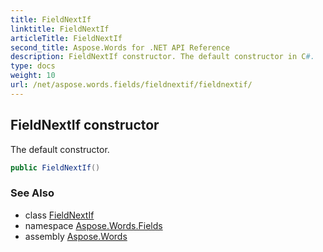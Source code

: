 ```yaml
---
title: FieldNextIf
linktitle: FieldNextIf
articleTitle: FieldNextIf
second_title: Aspose.Words for .NET API Reference
description: FieldNextIf constructor. The default constructor in C#.
type: docs
weight: 10
url: /net/aspose.words.fields/fieldnextif/fieldnextif/
---
```

## FieldNextIf constructor

The default constructor.

```csharp
public FieldNextIf()
```

### See Also

* class [FieldNextIf](../)
* namespace [Aspose.Words.Fields](../../fieldnextif/)
* assembly [Aspose.Words](../../../)
